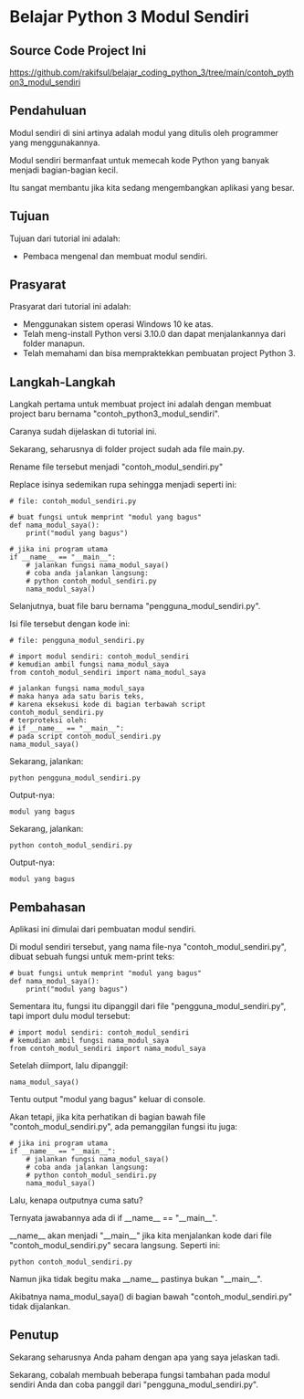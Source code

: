 # Belajar Python 3 Modul Sendiri

## Source Code Project Ini

https://github.com/rakifsul/belajar_coding_python_3/tree/main/contoh_python3_modul_sendiri

## Pendahuluan

Modul sendiri di sini artinya adalah modul yang ditulis oleh programmer yang menggunakannya.

Modul sendiri bermanfaat untuk memecah kode Python yang banyak menjadi bagian-bagian kecil.

Itu sangat membantu jika kita sedang mengembangkan aplikasi yang besar.

## Tujuan

Tujuan dari tutorial ini adalah:

-   Pembaca mengenal dan membuat modul sendiri.

## Prasyarat

Prasyarat dari tutorial ini adalah:

-   Menggunakan sistem operasi Windows 10 ke atas.
-   Telah meng-install Python versi 3.10.0 dan dapat menjalankannya dari folder manapun.
-   Telah memahami dan bisa mempraktekkan pembuatan project Python 3.

## Langkah-Langkah

Langkah pertama untuk membuat project ini adalah dengan membuat project baru bernama "contoh_python3_modul_sendiri".

Caranya sudah dijelaskan di tutorial ini.

Sekarang, seharusnya di folder project sudah ada file main.py.

Rename file tersebut menjadi "contoh_modul_sendiri.py"

Replace isinya sedemikan rupa sehingga menjadi seperti ini:

```
# file: contoh_modul_sendiri.py

# buat fungsi untuk memprint "modul yang bagus"
def nama_modul_saya():
    print("modul yang bagus")

# jika ini program utama
if __name__ == "__main__":
    # jalankan fungsi nama_modul_saya()
    # coba anda jalankan langsung:
    # python contoh_modul_sendiri.py
    nama_modul_saya()
```

Selanjutnya, buat file baru bernama "pengguna_modul_sendiri.py".

Isi file tersebut dengan kode ini:

```
# file: pengguna_modul_sendiri.py

# import modul sendiri: contoh_modul_sendiri
# kemudian ambil fungsi nama_modul_saya
from contoh_modul_sendiri import nama_modul_saya

# jalankan fungsi nama_modul_saya
# maka hanya ada satu baris teks,
# karena eksekusi kode di bagian terbawah script contoh_modul_sendiri.py
# terproteksi oleh:
# if __name__ == "__main__":
# pada script contoh_modul_sendiri.py
nama_modul_saya()
```

Sekarang, jalankan:

```
python pengguna_modul_sendiri.py
```

Output-nya:

```
modul yang bagus
```

Sekarang, jalankan:

```
python contoh_modul_sendiri.py
```

Output-nya:

```
modul yang bagus
```

## Pembahasan

Aplikasi ini dimulai dari pembuatan modul sendiri.

Di modul sendiri tersebut, yang nama file-nya "contoh_modul_sendiri.py", dibuat sebuah fungsi untuk mem-print teks:

```
# buat fungsi untuk memprint "modul yang bagus"
def nama_modul_saya():
    print("modul yang bagus")
```

Sementara itu, fungsi itu dipanggil dari file "pengguna_modul_sendiri.py", tapi import dulu modul tersebut:

```
# import modul sendiri: contoh_modul_sendiri
# kemudian ambil fungsi nama_modul_saya
from contoh_modul_sendiri import nama_modul_saya
```

Setelah diimport, lalu dipanggil:

```
nama_modul_saya()
```

Tentu output "modul yang bagus" keluar di console.

Akan tetapi, jika kita perhatikan di bagian bawah file "contoh_modul_sendiri.py", ada pemanggilan fungsi itu juga:

```
# jika ini program utama
if __name__ == "__main__":
    # jalankan fungsi nama_modul_saya()
    # coba anda jalankan langsung:
    # python contoh_modul_sendiri.py
    nama_modul_saya()
```

Lalu, kenapa outputnya cuma satu?

Ternyata jawabannya ada di if \_\_name\_\_ == "\_\_main\_\_".

\_\_name\_\_ akan menjadi "\_\_main\_\_" jika kita menjalankan kode dari file "contoh_modul_sendiri.py" secara langsung. Seperti ini:

```
python contoh_modul_sendiri.py
```

Namun jika tidak begitu maka \_\_name\_\_ pastinya bukan "\_\_main\_\_".

Akibatnya nama_modul_saya() di bagian bawah "contoh_modul_sendiri.py" tidak dijalankan.

## Penutup

Sekarang seharusnya Anda paham dengan apa yang saya jelaskan tadi.

Sekarang, cobalah membuah beberapa fungsi tambahan pada modul sendiri Anda dan coba panggil dari "pengguna_modul_sendiri.py".
